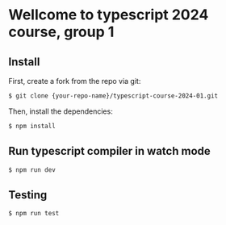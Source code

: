 # Wellcome to typescript 2024 course, group 1

## Install

First, create a fork from the repo via git:
  
```bash
$ git clone {your-repo-name}/typescript-course-2024-01.git
```

Then, install the dependencies:

```bash
$ npm install
```

## Run typescript compiler in watch mode

```bash
$ npm run dev
```

## Testing

```bash
$ npm run test
```

